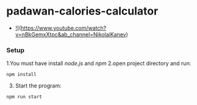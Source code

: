 # padawan-calories-calculator

- [!](https://j.gifs.com/XL33og.gif)](https://www.youtube.com/watch?v=nBkGemxXtpc&ab_channel=NikolaiKanev)


### Setup
1.You must have install *node.js* and *npm*
2.open project directory and run:
```
npm install
```
3. Start the program:
```
npm run start
```

